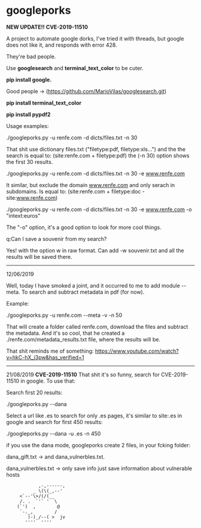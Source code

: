 # googleporks
**NEW UPDATE!!** 
**CVE-2019-11510**

A project to automate google dorks, I've tried it with threads, but google does not like it, and responds with error 428.

They're bad people.

Use **googlesearch** and **terminal_text_color** to be cuter.

**pip install google.**

Good people -> (https://github.com/MarioVilas/googlesearch.git)

**pip install terminal_text_color**

**pip install pypdf2**

Usage examples:

./googleporks.py -u renfe.com -d dicts/files.txt -n 30 

That shit use dictionary files.txt ("filetype:pdf, filetype:xls...") and the the search is equal to: (site:renfe.com + filetype:pdf) the (-n 30) option shows the first 30 results.

./googleporks.py -u renfe.com -d dicts/files.txt -n 30 -e www.renfe.com

It similar, but exclude the domain www.renfe.com and only serach in subdomains. Is equal to: (site:renfe.com + filetype:doc -site:www.renfe.com)

./googleporks.py -u renfe.com -d dicts/files.txt -n 30 -e www.renfe.com -o "intext:euros"


The "-o" option, it's a good option to look for more cool things. 

q:Can I save a souvenir from my search?

Yes! with the option w in raw format. Can add -w souvenir.txt and all the results will be saved there.

---------------------------------------------------------------------------------------------------------------------
12/06/2019

Well, today I have smoked a joint, and it occurred to me to add  module --meta. To search and subtract metadata in pdf (for now).

Example:

./googleporks.py -u renfe.com --meta -v -n 50

That will create a folder called renfe.com, download the files and subtract the metadata.
And it's so cool, that he created a ./renfe.com/metadata_results.txt file, where the results will be.

That shit reminds me of something:
https://www.youtube.com/watch?v=hkC-hX_i3pw&has_verified=1

-------------------------------------------------------------------------------------------------------------------
21/08/2019
**CVE-2019-11510**
That shit it's so funny, search for CVE-2019-11510 in google. To use that:

Search first 20 results:

./googleporks.py --dana

Select a url like .es to search for only .es pages, it's similar to site:.es in google and search for first 450 results:

./googleporks.py --dana -u .es -n 450

if you use the dana mode, googleporks create 2 files, in your fcking folder:

dana_gift.txt -> and dana_vulnerbles.txt.

dana_vulnerbles.txt -> only save info just save information about vulnerable hosts



                ,-,------,
              _ \(\(_,--'
         <`--'\>/(/(__
         /. .  `'` '  \
        (`')  ,        @
         `-._,        /
            )-)_/--( >  jv
           ''''  ''''

